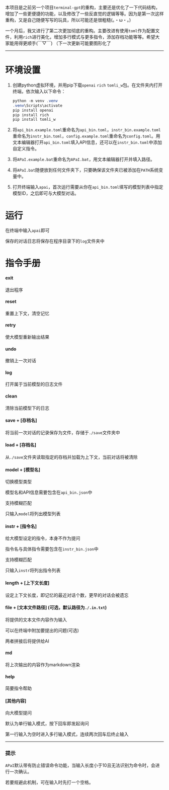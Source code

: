 本项目是之前另一个项目`terminal-gpt`的重构，主要还是优化了一下代码结构，增加了一些更便捷的功能，以及修改了一些反直觉的逻辑等等。因为是第一次这样重构，又是自己随便写写的玩具，所以可能还是很粗糙(。・ω・。)

一个月后，我又进行了第二次更加彻底的重构。主要改进有使用`toml`作为配置文件，利用`rich`进行美化，增加多行模式与更多指令，添加存档功能等等。希望大家能用得更顺手(￣▽￣) （下一次更新可能要图形化了



---

# 环境设置

1. 创建python虚拟环境，并用pip下载`openai` `rich` `tomli_w`包。在文件夹内打开终端，依次输入以下命令：
   ```powershell
   python -m venv .venv
   .venv\Scripts\activate
   pip install openai
   pip install rich
   pip install tomli_w
   ```
   
2. 将`api_bin.example.toml`重命名为`api_bin.toml`，`instr_bin.example.toml`重命名为`instr_bin.toml`，`config.example.toml`重命名为`config.toml`。用文本编辑器打开`api_bin.toml`填入API信息，还可以在`instr_bin.toml`中添加自定义指令。
4. 将`APaI.example.bat`重命名为`APaI.bat`，用文本编辑器打开并填入路径。
5. 将`APaI.bat`随便放到任何文件夹下，只要确保该文件夹已被添加在`PATH`系统变量中。
6. 打开终端输入`apai`，首次运行需要从你在`api_bin.toml`填写的模型列表中指定模型ID，之后即可与大模型对话。



# 运行

在终端中输入`apai`即可



保存的对话日志将保存在程序目录下的`log`文件夹中



# 指令手册

#### exit

退出程序

#### reset

重置上下文，清空记忆

#### retry

使大模型重新输出结果

#### undo

撤销上一次对话

#### log

打开属于当前模型的日志文件

#### clean

清除当前模型下的日志

#### save + [存档名]

将当前一次对话的记录保存为文件，存储于`./save`文件夹中

#### load + [存档名]

从`./save`文件夹读取指定的存档并加载为上下文，当前对话将被清除

#### model + [模型名]

切换模型类型

模型名和API信息需要包含在`api_bin.json`中

支持模糊匹配

只输入`model`将列出模型列表

#### instr  + [指令名]

给大模型设定的指令，本身不作为提问

指令名与具体指令需要包含在`instr_bin.json`中

支持模糊匹配

只输入`instr`将列出指令列表

#### length + [上下文长度]

设定上下文长度，即记忆的最近对话个数，更早的对话会被遗忘

#### file + [文本文件路径] (可选，默认路径为`./.in.txt`)

将提供的文本文件内容作为输入

可以在终端中附加要提出的问题(可选)

两者拼接后将提供给AI

#### md

将上次输出的内容作为markdown渲染

#### help

简要指令帮助

#### [其他内容]

向大模型提问

默认为单行输入模式，按下回车即发起询问

第一行输入为空时进入多行输入模式，连续两次回车后终止输入



---

### 提示

`APaI`默认带有防止错误命令功能，当输入长度小于10且无法识别为命令时，会进行一次确认。

若要规避此机制，可在输入时先打一个空格。
